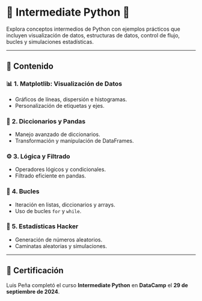 # 🌟 **Intermediate Python** 🌟

Explora conceptos intermedios de Python con ejemplos prácticos que incluyen visualización de datos, estructuras de datos, control de flujo, bucles y simulaciones estadísticas.

---

## 📂 **Contenido**

### 📊 **1. Matplotlib: Visualización de Datos**
- Gráficos de líneas, dispersión e histogramas.
- Personalización de etiquetas y ejes.

### 🧩 **2. Diccionarios y Pandas**
- Manejo avanzado de diccionarios.
- Transformación y manipulación de DataFrames.

### ⚙️ **3. Lógica y Filtrado**
- Operadores lógicos y condicionales.
- Filtrado eficiente en pandas.

### 🔁 **4. Bucles**
- Iteración en listas, diccionarios y arrays.
- Uso de bucles `for` y `while`.

### 🎲 **5. Estadísticas Hacker**
- Generación de números aleatorios.
- Caminatas aleatorias y simulaciones.

---

## 🏅 **Certificación**

Luis Peña completó el curso **Intermediate Python** en **DataCamp** el **29 de septiembre de 2024**.  
